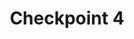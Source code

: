---
layout: default
title: Checkpoint 4
nav_order: 5
parent: Checkpoints
grand_parent: Botlab
last_modified_at: 2023-11-30 14:37:48 -0500
---